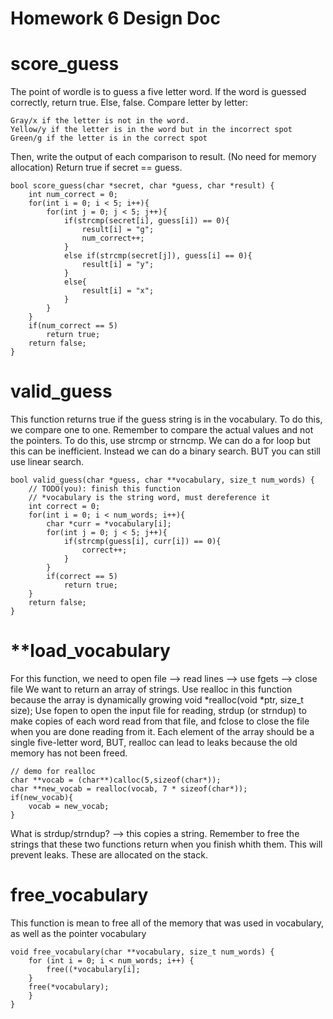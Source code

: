 # Homework 6 Design Doc

# score_guess
The point of wordle is to guess a five letter word. 
If the word is guessed correctly, return true. Else, false.
Compare letter by letter:

    Gray/x if the letter is not in the word.
    Yellow/y if the letter is in the word but in the incorrect spot
    Green/g if the letter is in the correct spot

Then, write the output of each comparison to result. (No need for memory allocation)
Return true if secret == guess.

    bool score_guess(char *secret, char *guess, char *result) {
        int num_correct = 0;
        for(int i = 0; i < 5; i++){
            for(int j = 0; j < 5; j++){
                if(strcmp(secret[i], guess[i]) == 0){
                    result[i] = "g";
                    num_correct++;
                }
                else if(strcmp(secret[j]), guess[i] == 0){
                    result[i] = "y";
                }
                else{
                    result[i] = "x";
                }
            }
        }
        if(num_correct == 5)
            return true;
        return false;
    }



# valid_guess
This function returns true if the guess string is in the vocabulary.
To do this, we compare one to one. Remember to compare the actual values and not the pointers.
To do this, use strcmp or strncmp.
We can do a for loop but this can be inefficient. Instead we can do a binary search. BUT you can still use linear search.

    bool valid_guess(char *guess, char **vocabulary, size_t num_words) {
        // TODO(you): finish this function
        // *vocabulary is the string word, must dereference it
        int correct = 0;
        for(int i = 0; i < num_words; i++){
            char *curr = *vocabulary[i];
            for(int j = 0; j < 5; j++){
                if(strcmp(guess[i], curr[i]) == 0){
                    correct++;
                }
            }
            if(correct == 5)
                return true;
        }
        return false;
    }


# **load_vocabulary
For this function, we need to open file --> read lines --> use fgets --> close file
We want to return an array of strings. Use realloc in this function because the array is dynamically growing
    void *realloc(void *ptr, size_t size);
Use fopen to open the input file for reading,
strdup (or strndup) to make copies of each word read from that file, and
fclose to close the file when you are done reading from it.
Each element of the array should be a single five-letter word,
BUT, realloc can lead to leaks because the old memory has not been freed.

    // demo for realloc
    char **vocab = (char**)calloc(5,sizeof(char*));
    char **new_vocab = realloc(vocab, 7 * sizeof(char*));
    if(new_vocab){
        vocab = new_vocab;
    }
What is strdup/strndup? --> this copies a string. Remember to free the strings that these two functions return when you finish whith them. This will prevent leaks. These are allocated on the stack.

# free_vocabulary
This function is mean to free all of the memory that was used in vocabulary, as well as the pointer vocabulary

    void free_vocabulary(char **vocabulary, size_t num_words) {
        for (int i = 0; i < num_words; i++) {
            free((*vocabulary[i];
        }
        free(*vocabulary);
        }
    }
